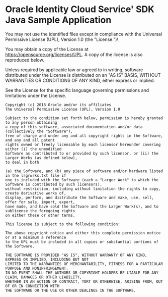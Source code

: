 # Oracle Identity Cloud Service' SDK Java Sample Application

You may not use the identified files except in compliance with the
Universal Permissive License (UPL), Version 1.0 (the "License.")\

You may obtain a copy of the License at
https://opensource.org/licenses/UPL.  A copy of the license is
also reproduced below.

Unless required by applicable law or agreed to in writing, software
distributed under the License is distributed on an "AS IS" BASIS,
WITHOUT WARRANTIES OR CONDITIONS OF ANY KIND, either express or
implied.

See the License for the specific language governing permissions and
limitations under the License.


```
Copyright (c) 2018 Oracle and/or its affiliates
The Universal Permissive License (UPL), Version 1.0

Subject to the condition set forth below, permission is hereby granted to any person obtaining
a copy of this software, associated documentation and/or data (collectively the "Software"), 
free of charge and under any and all copyright rights in the Software, and any and all patent 
rights owned or freely licensable by each licensor hereunder covering either (i) the unmodified 
Software as contributed to or provided by such licensor, or (ii) the Larger Works (as defined below), 
to deal in both

(a) the Software, and (b) any piece of software and/or hardware listed in the lrgrwrks.txt file if 
one is included with the Software (each a "Larger Work" to which the Software is contributed by such licensors),
without restriction, including without limitation the rights to copy, create derivative works of, 
display, perform, and distribute the Software and make, use, sell, offer for sale, import, export, 
have made, and have sold the Software and the Larger Work(s), and to sublicense the foregoing rights 
on either these or other terms.

This license is subject to the following condition:

The above copyright notice and either this complete permission notice or at a minimum a reference 
to the UPL must be included in all copies or substantial portions of the Software.

THE SOFTWARE IS PROVIDED "AS IS", WITHOUT WARRANTY OF ANY KIND, EXPRESS OR IMPLIED, INCLUDING BUT NOT 
LIMITED TO THE WARRANTIES OF MERCHANTABILITY, FITNESS FOR A PARTICULAR PURPOSE AND NONINFRINGEMENT. 
IN NO EVENT SHALL THE AUTHORS OR COPYRIGHT HOLDERS BE LIABLE FOR ANY CLAIM, DAMAGES OR OTHER LIABILITY, 
WHETHER IN AN ACTION OF CONTRACT, TORT OR OTHERWISE, ARISING FROM, OUT OF OR IN CONNECTION WITH 
THE SOFTWARE OR THE USE OR OTHER DEALINGS IN THE SOFTWARE.
```